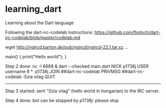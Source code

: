 # learning_dart
Learning about the Dart language

Following the dart-irc-codelab instructions:
https://github.com/floitsch/dart-irc-codelab/blob/master/codelab.md

wget http://ngircd.barton.de/pub/ngircd/ngircd-22.1.tar.xz
...

main() {
  print("Hello world");
}

Step 2 done:
nc -l 6668 &
dart --checked main.dart
NICK p1738j
USER username 8 * :p1738j
JOIN ##dart-irc-codelab
PRIVMSG ##dart-irc-codelab :Szia vilag
QUIT

----------------

Step 3 started: sent "Szia vilag" (hello world in hungarian) to the IRC server.

Step 4 done: bot can be stopped by
p1738j: please stop
